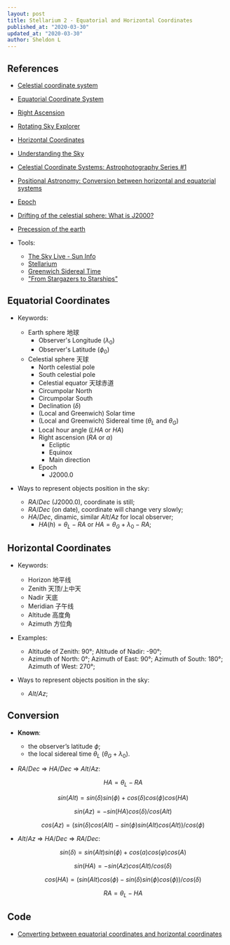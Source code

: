 ```yaml
---
layout: post
title: Stellarium 2 - Equatorial and Horizontal Coordinates
published_at: "2020-03-30"
updated_at: "2020-03-30"
author: Sheldon L
---
```


## References

- [Celestial coordinate system](https://en.wikipedia.org/wiki/Celestial_coordinate_system)

- [Equatorial Coordinate System](http://astronomy.swin.edu.au/cosmos/E/Equatorial+Coordinate+System)

- [Right Ascension](http://astronomy.swin.edu.au/cosmos/R/Right+Ascension)

- [Rotating Sky Explorer](https://gateway.golabz.eu/embed/apps/c53a2e03-ff8f-4aa9-a986-a171896a7919/app.html)

- [Horizontal Coordinates](https://en.wikipedia.org/wiki/Horizontal_coordinate_system)

- [Understanding the Sky](https://www.youtube.com/watch?v=i2e0aRtwsCY&list=PLrAnGxL8nxOHzZi2QikEwZAilC4opr18R)

- [Celestial Coordinate Systems: Astrophotography Series #1](https://www.youtube.com/watch?v=r2mQzJqBaN4&t=3211s)

- [Positional Astronomy: Conversion between horizontal and equatorial systems](http://star-www.st-and.ac.uk/~fv/webnotes/chapter7.htm)

- [Epoch](https://en.wikipedia.org/wiki/Epoch_(astronomy)#Julian_Dates_and_J2000)

- [Drifting of the celestial sphere: What is J2000?](https://community.esri.com/groups/coordinate-reference-systems/blog/2017/10/23/drifting-of-the-celestial-sphere-what-is-j2000)

- [Precession of the earth](https://www.youtube.com/watch?v=qlVgEoZDjok)

- Tools:
  - [The Sky Live - Sun Info](https://theskylive.com/sun-info)
  - [Stellarium](https://www.sheldonl.com/2020/03/30/00.html)
  - [Greenwich Sidereal Time](https://eco.mtk.nao.ac.jp/cgi-bin/koyomi/cande/gst_en.cgi)
  - [ "From Stargazers to Starships" ](https://www-istp.gsfc.nasa.gov/stargaze/Smap.html)

## Equatorial Coordinates

- Keywords:
  - Earth sphere     地球
    - Observer's Longitude ($\lambda_0$)
    - Observer's Latitude ($\phi_0$)
  - Celestial sphere 天球
    - North celestial pole
    - South celestial pole
    - Celestial equator 天球赤道
    - Circumpolar North
    - Circumpolar South
    - Declination ($\delta$)
    - (Local and Greenwich) Solar time
    - (Local and Greenwich) Sidereal time ($\theta_L$ and $\theta_G$)
    - Local hour angle ($LHA$ or $HA$)
    - Right ascension ($RA$ or $\alpha$)
      - Ecliptic
      - Equinox
      - Main direction
    - Epoch
      - J2000.0

- Ways to represent objects position in the sky:
  - $RA/Dec$ (J2000.0), coordinate is still;
  - $RA/Dec$ (on date), coordinate will change very slowly;
  - $HA/Dec$, dinamic, similar $Alt/Az$ for local observer;
    - $HA(h) = \theta_L - RA$ or $HA = \theta_G + \lambda_0 - RA$;

## Horizontal Coordinates

- Keywords:
  - Horizon  地平线
  - Zenith   天顶/上中天
  - Nadir    天底
  - Meridian 子午线
  - Altitude 高度角
  - Azimuth  方位角

- Examples:
  - Altitude of Zenith: 90°; Altitude of Nadir: -90°;
  - Azimuth of North: 0°; Azimuth of East: 90°; Azimuth of South: 180°; Azimuth of West: 270°;

- Ways to represent objects position in the sky:
  - $Alt/Az$;

## Conversion

- **Known**:
  - the observer’s latitude $\phi$;
  - the local sidereal time $\theta_L$ ($\theta_G + \lambda_0$).

- $RA/Dec$ => $HA/Dec$ => $Alt/Az$:

  $$ HA = \theta_L - RA $$

  $$ sin(Alt) = sin(\delta) sin(\phi) + cos(\delta) cos(\phi) cos(HA) $$

  $$ sin(Az) = - sin(HA) cos(\delta) / cos(Alt) $$

  $$ cos(Az) = ( sin(\delta) cos(Alt) - sin(\phi) sin(Alt) cos(Alt) ) / cos(\phi) $$

- $Alt/Az$ => $HA/Dec$ => $RA/Dec$:

  $$ sin(\delta) = sin(Alt)sin(\phi) + cos(a) cos(φ) cos(A) $$

  $$ sin(HA) = - sin(Az) cos(Alt) / cos(\delta) $$

  $$ cos(HA) = ( sin(Alt) cos(\phi) - sin(\delta) sin(\phi) cos(\phi) ) / cos(\delta) $$

  $$ RA = \theta_L - HA $$

## Code

- [Converting between equatorial coordinates and horizontal coordinates](https://sibosummerprojects.wordpress.com/2016/07/04/m-converting-between-equatorial-coordinates-and-horizontal-coordinates/)
